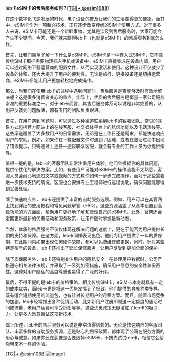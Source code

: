 **leb卡eSIM卡的售后服务如何？[[TG💪+ @esim1088](https://t.me/s/esim1088)]**

在这个数字化飞速发展的时代，电子设备的普及让我们的生活变得更加便捷。而其中，eSIM卡作为一项新兴技术，正在逐步改变传统的SIM卡使用方式。对于很多人来说，eSIM卡可能还是一个新鲜事物，尤其是涉及到售后服务时，大家可能会产生不少疑问。今天，我们就来聊聊leb卡（也就是eSIM卡）的售后服务到底怎么样。

首先，让我们简单了解一下什么是eSIM卡。eSIM卡是一种嵌入式SIM卡，它不像传统SIM卡那样需要物理插入手机或设备中。eSIM卡直接集成在设备内部，用户可以通过网络下载运营商的配置文件，从而实现激活和使用。这种设计不仅减少了设备的体积，还大大提升了用户的便利性。无论是旅行、更换设备还是切换运营商，eSIM卡都能让用户更加轻松地完成操作。

那么，当我们在使用leb卡的过程中遇到问题时，售后服务是否能够及时有效地解决呢？这是很多消费者关心的重点。实际上，优质的售后服务是衡量一家公司服务水准的重要标准之一。对于leb卡而言，其售后服务体系可以说是非常完善的，从用户反馈到问题解决，都有专门的团队负责跟进。

首先，在用户遇到问题时，可以通过多种渠道联系到leb卡的客服团队。常见的联系方式包括官方网站上的在线客服、社交媒体平台上的私信功能以及电话热线等。这些渠道覆盖了大多数用户的日常需求，无论是在工作日还是周末，都能快速响应用户的求助。例如，如果你在下载配置文件时遇到了困难，或者在激活过程中出现了错误提示，只需通过上述任一途径联系客服，就会有专业的工作人员为你提供指导。

值得一提的是，leb卡的客服团队非常注重用户体验。他们会根据你的具体问题，提供个性化的解决方案。比如，有些用户可能对eSIM卡的操作流程不太熟悉，客服人员会耐心地通过文字或视频的方式教你如何一步步完成操作。而对于那些需要进一步技术支持的情况，客服也会安排专业工程师进行远程协助，确保问题能够得到妥善处理。

除了快速响应外，leb卡还提供了丰富的自助服务选项。例如，用户可以在其官网上找到详细的使用教程和常见问题解答（FAQ）。这些资源涵盖了从基本设置到高级功能的方方面面，帮助用户更好地了解和管理自己的eSIM卡。此外，官网还会定期更新最新的优惠活动和服务政策，让用户随时掌握最新动态。

当然，优质的售后服务不仅仅体现在解决问题的速度上，更在于能否为用户提供长期的支持和保障。在这方面，leb卡同样表现出色。他们为用户提供了一年的质保期，在此期间内如果出现任何硬件故障，都可以免费维修或更换。同时，针对某些特定型号的设备，leb卡还推出了延长保修服务，让用户享受到更加全面的保护。

除了质保服务外，leb卡还特别关注用户的隐私安全。在处理用户数据时，公司严格遵守相关法律法规，并采取了一系列加密措施，确保用户信息的安全性和保密性。这种对用户隐私的高度尊重也赢得了广泛的好评。

最后，不得不提的是leb卡的价格策略。相比传统SIM卡，eSIM卡本身就具有一定的成本优势，而leb卡更是将这一优势发挥到了极致。他们提供的套餐种类多样，既有适合短期使用的流量包，也有针对长期用户的月租方案。而且，随着市场竞争的加剧，leb卡经常推出各种促销活动，比如新用户注册即赠送一定额度的通话时间或流量，老用户续费可享受折扣等等。这些优惠政策无疑增加了leb卡的吸引力，让更多人愿意尝试这项新技术。

综上所述，leb卡的售后服务可以说是非常值得信赖的。无论是快速响应的客服团队、丰富多样的自助服务资源，还是贴心的质保政策，都体现了公司在服务方面的用心与诚意。如果你还在犹豫是否要选择eSIM卡，不妨先试试leb卡，相信它会给你带来不一样的体验。

[[TG💪+ @esim1088](https://t.me/s/esim1088) ![Image](https://i.postimg.cc/4NQfJmqS/Snipaste-2025-05-13-00-14-12.png)]